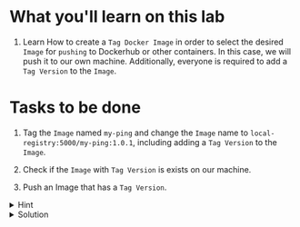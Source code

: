 # What you'll learn on this lab

1. Learn How to create a `Tag Docker Image` in order to select the desired `Image` for `pushing` to Dockerhub or other containers. In this case, we will push it to our own machine. Additionally, everyone is required to add a `Tag Version` to the `Image`.

# Tasks to be done

1. Tag the `Image` named `my-ping` and change the `Image` name to `local-registry:5000/my-ping:1.0.1`, including adding a `Tag Version` to the `Image`.

2. Check if the `Image` with `Tag Version` is exists on our machine.

3. Push an Image that has a `Tag Version`.

<details>
<summary>Hint</summary>

All neccessary command in this lab

1. `docker tag (image name) (tag name):(tag version)` - Use to build a docker image
2. `docker image ls` - Use to call all the image that exist on machine
3. `docker push (tag name)` - Use to push a tag image to Dockerhub or other containers

</details>

<details>
<summary>Solution</summary>

```plain
docker tag my-ping local-registry:5000/my-ping:1.0.1

docker image ls

docker push local-registry:5000/my-ping:1.0.1
```{{exec}}

</details>
